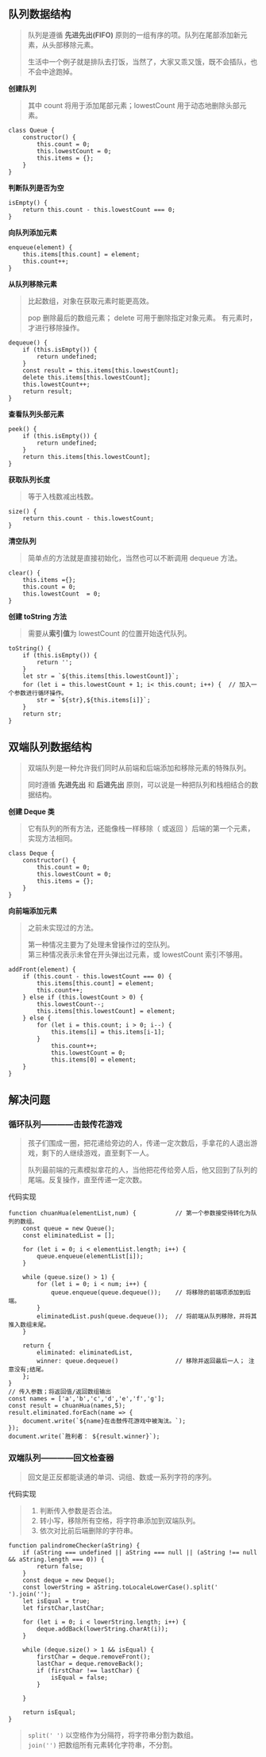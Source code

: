 ## 队列数据结构  
> 队列是遵循 **先进先出(FIFO)** 原则的一组有序的项。队列在尾部添加新元素，从头部移除元素。  
> 
> 生活中一个例子就是排队去打饭，当然了，大家又乖又饿，既不会插队，也不会中途跑掉。  

**创建队列**  
> 其中 count 将用于添加尾部元素；lowestCount 用于动态地删除头部元素。
```
class Queue {
    constructor() {
        this.count = 0;         
        this.lowestCount = 0;   
        this.items = {};
    }
}  
```  
**判断队列是否为空**   
```
isEmpty() {
    return this.count - this.lowestCount === 0;
}
```   
**向队列添加元素**  
```
enqueue(element) {
    this.items[this.count] = element;
    this.count++;
}
```  
**从队列移除元素**  
>  比起数组，对象在获取元素时能更高效。 
>  
> pop 删除最后的数组元素； delete 可用于删除指定对象元素。
> 有元素时，才进行移除操作。
```
dequeue() {
    if (this.isEmpty()) {
        return undefined;
    }
    const result = this.items[this.lowestCount];
    delete this.items[this.lowestCount];
    this.lowestCount++;
    return result;
}
```  
**查看队列头部元素**  
```
peek() {
    if (this.isEmpty()) {
        return undefined;
    }
    return this.items[this.lowestCount];
}
```  
**获取队列长度**  
> 等于入栈数减出栈数。
```
size() {
    return this.count - this.lowestCount;
}
```  
**清空队列**  
> 简单点的方法就是直接初始化，当然也可以不断调用 dequeue 方法。
```
clear() {
    this.items ={};
    this.count = 0;
    this.lowestCount  = 0;
}
```  
**创建 toString 方法**  
> 需要从**索引值**为 lowestCount 的位置开始迭代队列。
```
toString() {
    if (this.isEmpty()) {
        return '';
    }
    let str = `${this.items[this.lowestCount]}`;
    for (let i = this.lowestCount + 1; i< this.count; i++) {  // 加入一个参数进行循环操作。
        str = `${str},${this.items[i]}`;
    }
    return str;
}
```  

## 双端队列数据结构  
> 双端队列是一种允许我们同时从前端和后端添加和移除元素的特殊队列。
> 
> 同时遵循 **先进先出** 和 **后进先出** 原则，可以说是一种把队列和栈相结合的数据结构。  

**创建 Deque 类**  
> 它有队列的所有方法，还能像栈一样移除（ 或返回 ）后端的第一个元素，实现方法相同。
```
class Deque {
    constructor() {
        this.count = 0;         
        this.lowestCount = 0;   
        this.items = {};
    }
}  
```  
**向前端添加元素**  
> 之前未实现过的方法。 
>  
> 第一种情况主要为了处理未曾操作过的空队列。  
> 第三种情况表示未曾在开头弹出过元素，或 lowestCount 索引不够用。
```
addFront(element) {
    if (this.count - this.lowestCount === 0) {
        this.items[this.count] = element;
        this.count++;
    } else if (this.lowestCount > 0) {
        this.lowestCount--;
        this.items[this.lowestCount] = element;
    } else {
        for (let i = this.count; i > 0; i--) {
            this.items[i] = this.items[i-1];
        }
            this.count++;
            this.lowestCount = 0;
            this.items[0] = element;
    }
}
```

## 解决问题  

### 循环队列————击鼓传花游戏  
> 孩子们围成一圈，把花递给旁边的人，传递一定次数后，手拿花的人退出游戏，剩下的人继续游戏，直至剩下一人。  
> 
> 队列最前端的元素模拟拿花的人，当他把花传给旁人后，他又回到了队列的尾端。反复操作，直至传递一定次数。  

代码实现  
```
function chuanHua(elementList,num) {           // 第一个参数接受待转化为队列的数组。
    const queue = new Queue();
    const eliminatedList = [];
    
    for (let i = 0; i < elementList.length; i++) {
        queue.enqueue(elementList[i]);
    }
    
    while (queue.size() > 1) {
        for (let i = 0; i < num; i++) {
            queue.enqueue(queue.dequeue());    // 将移除的前端项添加到后端。
        }
        eliminatedList.push(queue.dequeue());  // 将前端从队列移除，并将其推入数组末尾。
    }
        
    return {
        eliminated: eliminatedList,
        winner: queue.dequeue()                // 移除并返回最后一人； 注意没有;结尾。
    };
}
// 传入参数；将返回值/返回数组输出
const names = ['a','b','c','d','e','f','g'];
const result = chuanHua(names,5);
result.eliminated.forEach(name => {
    document.write(`${name}在击鼓传花游戏中被淘汰。`);
});
document.write(`胜利者： ${result.winner}`);
```  

### 双端队列————回文检查器  
> 回文是正反都能读通的单词、词组、数或一系列字符的序列。

代码实现  
> 1. 判断传入参数是否合法。  
> 2. 转小写，移除所有空格，将字符串添加到双端队列。  
> 3. 依次对比前后端删除的字符串。  
```
function palindromeChecker(aString) {
    if (aString === undefined || aString === null || (aString !== null && aString.length === 0)) {
        return false;
    }
    const deque = new Deque();
    const lowerString = aString.toLocaleLowerCase().split(' ').join('');  
    let isEqual = true;
    let firstChar,lastChar;
    
    for (let i = 0; i < lowerString.length; i++) {
        deque.addBack(lowerString.charAt(i));
    }
    
    while (deque.size() > 1 && isEqual) {
        firstChar = deque.removeFront();
        lastChar = deque.removeBack();
        if (firstChar !== lastChar) {
            isEqual = false;
        }
        
    }
    
    return isEqual;
}
```  
> `split(' ')` 以空格作为分隔符，将字符串分割为数组。  
> `join('')` 把数组所有元素转化字符串，不分割。

 

